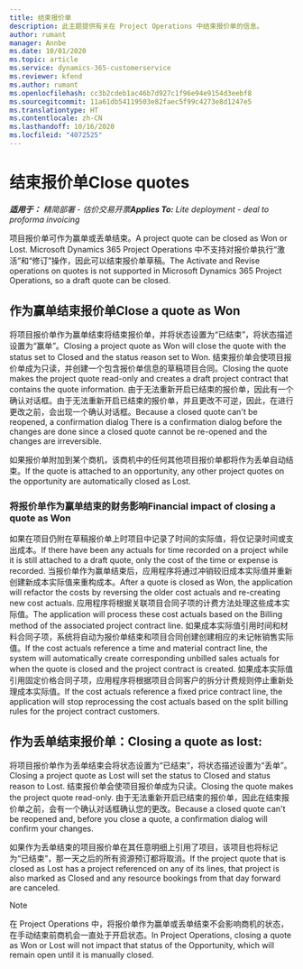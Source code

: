 ```yaml
---
title: 结束报价单
description: 此主题提供有关在 Project Operations 中结束报价单的信息。
author: rumant
manager: Annbe
ms.date: 10/01/2020
ms.topic: article
ms.service: dynamics-365-customerservice
ms.reviewer: kfend
ms.author: rumant
ms.openlocfilehash: cc3b2cdeb1ac46b7d927c1f96e94e9154d3eebf8
ms.sourcegitcommit: 11a61db54119503e82faec5f99c4273e8d1247e5
ms.translationtype: HT
ms.contentlocale: zh-CN
ms.lasthandoff: 10/16/2020
ms.locfileid: "4072525"
---
```

# <a name="close-quotes"></a><span data-ttu-id="62adf-103">结束报价单</span><span class="sxs-lookup"><span data-stu-id="62adf-103">Close quotes</span></span> 

<span data-ttu-id="62adf-104">_**适用于：** 精简部署 - 估价交易开票_</span><span class="sxs-lookup"><span data-stu-id="62adf-104">_**Applies To:** Lite deployment - deal to proforma invoicing_</span></span>

<span data-ttu-id="62adf-105">项目报价单可作为赢单或丢单结束。</span><span class="sxs-lookup"><span data-stu-id="62adf-105">A project quote can be closed as Won or Lost.</span></span> <span data-ttu-id="62adf-106">Microsoft Dynamics 365 Project Operations 中不支持对报价单执行“激活”和“修订”操作，因此可以结束报价单草稿。</span><span class="sxs-lookup"><span data-stu-id="62adf-106">The Activate and Revise operations on quotes is not supported in Microsoft Dynamics 365 Project Operations, so a draft quote can be closed.</span></span>

## <a name="close-a-quote-as-won"></a><span data-ttu-id="62adf-107">作为赢单结束报价单</span><span class="sxs-lookup"><span data-stu-id="62adf-107">Close a quote as Won</span></span>

<span data-ttu-id="62adf-108">将项目报价单作为赢单结束将结束报价单，并将状态设置为“已结束”，将状态描述设置为“赢单”。</span><span class="sxs-lookup"><span data-stu-id="62adf-108">Closing a project quote as Won will close the quote with the status set to Closed and the status reason set to Won.</span></span> <span data-ttu-id="62adf-109">结束报价单会使项目报价单成为只读，并创建一个包含报价单信息的草稿项目合同。</span><span class="sxs-lookup"><span data-stu-id="62adf-109">Closing the quote makes the project quote read-only and creates a draft project contract that contains the quote information.</span></span> <span data-ttu-id="62adf-110">由于无法重新开启已结束的报价单，因此有一个确认对话框。由于无法重新开启已结束的报价单，并且更改不可逆，因此，在进行更改之前，会出现一个确认对话框。</span><span class="sxs-lookup"><span data-stu-id="62adf-110">Because a closed quote can't be reopened, a confirmation dialog There is a confirmation dialog before the changes are done since a closed quote cannot be re-opened and the changes are irreversible.</span></span>

<span data-ttu-id="62adf-111">如果报价单附加到某个商机，该商机中的任何其他项目报价单都将作为丢单自动结束。</span><span class="sxs-lookup"><span data-stu-id="62adf-111">If the quote is attached to an opportunity, any other project quotes on the opportunity are automatically closed as Lost.</span></span>

### <a name="financial-impact-of-closing-a-quote-as-won"></a><span data-ttu-id="62adf-112">将报价单作为赢单结束的财务影响</span><span class="sxs-lookup"><span data-stu-id="62adf-112">Financial impact of closing a quote as Won</span></span>

<span data-ttu-id="62adf-113">如果在项目仍附在草稿报价单上时项目中记录了时间的实际值，将仅记录时间或支出成本。</span><span class="sxs-lookup"><span data-stu-id="62adf-113">If there have been any actuals for time recorded on a project while it is still attached to a draft quote, only the cost of the time or expense is recorded.</span></span> <span data-ttu-id="62adf-114">当报价单作为赢单结束后，应用程序将通过冲销较旧成本实际值并重新创建新成本实际值来重构成本。</span><span class="sxs-lookup"><span data-stu-id="62adf-114">After a quote is closed as Won, the application will refactor the costs by reversing the older cost actuals and re-creating new cost actuals.</span></span> <span data-ttu-id="62adf-115">应用程序将根据关联项目合同子项的计费方法处理这些成本实际值。</span><span class="sxs-lookup"><span data-stu-id="62adf-115">The application will process these cost actuals based on the Billing method of the associated project contract line.</span></span> <span data-ttu-id="62adf-116">如果成本实际值引用时间和材料合同子项，系统将自动为报价单结束和项目合同创建创建相应的未记帐销售实际值。</span><span class="sxs-lookup"><span data-stu-id="62adf-116">If the cost actuals reference a time and material contract line, the system will automatically create corresponding unbilled sales actuals for when the quote is closed and the project contract is created.</span></span> <span data-ttu-id="62adf-117">如果成本实际值引用固定价格合同子项，应用程序将根据项目合同客户的拆分计费规则停止重新处理成本实际值。</span><span class="sxs-lookup"><span data-stu-id="62adf-117">If the cost actuals reference a fixed price contract line, the application will stop reprocessing the cost actuals based on the split billing rules for the project contract customers.</span></span>

## <a name="closing-a-quote-as-lost"></a><span data-ttu-id="62adf-118">作为丢单结束报价单：</span><span class="sxs-lookup"><span data-stu-id="62adf-118">Closing a quote as lost:</span></span>

<span data-ttu-id="62adf-119">将项目报价单作为丢单结束会将状态设置为“已结束”，将状态描述设置为“丢单”。</span><span class="sxs-lookup"><span data-stu-id="62adf-119">Closing a project quote as Lost will set the status to Closed and status reason to Lost.</span></span> <span data-ttu-id="62adf-120">结束报价单会使项目报价单成为只读。</span><span class="sxs-lookup"><span data-stu-id="62adf-120">Closing the quote makes the project quote read-only.</span></span> <span data-ttu-id="62adf-121">由于无法重新开启已结束的报价单，因此在结束报价单之前，会有一个确认对话框确认您的更改。</span><span class="sxs-lookup"><span data-stu-id="62adf-121">Because a closed quote can't be reopened and, before you close a quote, a confirmation dialog will confirm your changes.</span></span>

<span data-ttu-id="62adf-122">如果作为丢单结束的项目报价单在其任意明细上引用了项目，该项目也将标记为“已结束”，那一天之后的所有资源预订都将取消。</span><span class="sxs-lookup"><span data-stu-id="62adf-122">If the project quote that is closed as Lost has a project referenced on any of its lines, that project is also marked as Closed and any resource bookings from that day forward are canceled.</span></span>

> [!NOTE]
> <span data-ttu-id="62adf-123">在 Project Operations 中，将报价单作为赢单或丢单结束不会影响商机的状态，在手动结束前商机会一直处于开启状态。</span><span class="sxs-lookup"><span data-stu-id="62adf-123">In Project Operations, closing a quote as Won or Lost will not impact that status of the Opportunity, which will remain open until it is manually closed.</span></span>

